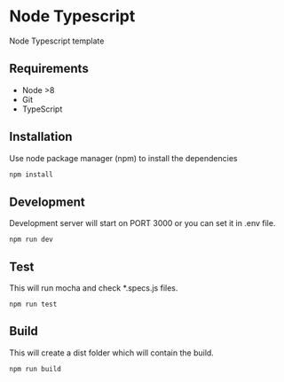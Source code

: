 # Node Typescript
Node Typescript template

## Requirements

* Node >8
* Git
* TypeScript

## Installation

Use node package manager (npm) to install the dependencies
```bash
npm install
```

## Development
Development server will start on PORT 3000 or you can set it in .env file.
```
npm run dev
```

## Test
This will run mocha and check *.specs.js files.
```
npm run test
```

## Build

This will create a dist folder which will contain the build.
```
npm run build
```